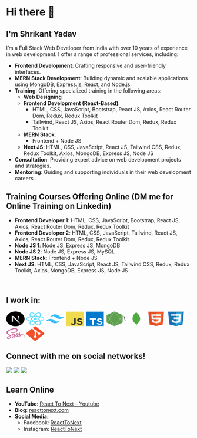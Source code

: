 # Hi there 👋

## I'm Shrikant Yadav

I’m a Full Stack Web Developer from India with over 10 years of experience in web development. I offer a range of professional services, including:

- **Frontend Development**: Crafting responsive and user-friendly interfaces.
- **MERN Stack Development**: Building dynamic and scalable applications using MongoDB, Express.js, React, and Node.js.
- **Training**: Offering specialized training in the following areas:
  - **Web Designing**
  - **Frontend Development (React-Based)**: 
    - HTML, CSS, JavaScript, Bootstrap, React JS, Axios, React Router Dom, Redux, Redux Toolkit
    - Tailwind, React JS, Axios, React Router Dom, Redux, Redux Toolkit
  - **MERN Stack**: 
    - Frontend + Node JS
  - **Next JS**: HTML, CSS, JavaScript, React JS, Tailwind CSS, Redux, Redux Toolkit, Axios, MongoDB, Express JS, Node JS
- **Consultation**: Providing expert advice on web development projects and strategies.
- **Mentoring**: Guiding and supporting individuals in their web development careers.

## Training Courses Offering Online (DM me for Online Training on Linkedin)

- **Frontend Developer 1**: HTML, CSS, JavaScript, Bootstrap, React JS, Axios, React Router Dom, Redux, Redux Toolkit
- **Frontend Developer 2**: HTML, CSS, JavaScript, Tailwind, React JS, Axios, React Router Dom, Redux, Redux Toolkit
- **Node JS 1**: Node JS, Express JS, MongoDB
- **Node JS 2**: Node JS, Express JS, MySQL
- **MERN Stack**: Frontend + Node JS
- **Next JS**: HTML, CSS, JavaScript, React JS, Tailwind CSS, Redux, Redux Toolkit, Axios, MongoDB, Express JS, Node JS
 
<div style="display: inline_block"><br>
  <h2>I work in:</h2>
  <img align="center" alt="Next JS" height="40" width="50"
    src="https://raw.githubusercontent.com/devicons/devicon/master/icons/nextjs/nextjs-original.svg">
  <img align="center" alt="React" height="40" width="50"
    src="https://raw.githubusercontent.com/devicons/devicon/master/icons/react/react-original.svg">
  <img align="center" alt="Tailwind CSS" height="40" width="50"
    src="https://raw.githubusercontent.com/devicons/devicon/master/icons/tailwindcss/tailwindcss-original.svg">
  <img align="center" alt="JavaScript" height="40" width="50"
    src="https://raw.githubusercontent.com/devicons/devicon/master/icons/javascript/javascript-original.svg">
  <img align="center" alt="Typescript" height="40" width="50"
    src="https://raw.githubusercontent.com/devicons/devicon/master/icons/typescript/typescript-plain.svg">
  <img align="center" alt="Nodejs" height="40" width="50"
    src="https://raw.githubusercontent.com/devicons/devicon/master/icons/nodejs/nodejs-plain.svg">\
  <img align="center" alt="Mongodb" height="40" width="50"
    src="https://raw.githubusercontent.com/devicons/devicon/master/icons/mongodb/mongodb-plain.svg">
  <img align="center" alt="HTML 5" height="40" width="50"
    src="https://raw.githubusercontent.com/devicons/devicon/master/icons/html5/html5-original.svg">
  <img align="center" alt="CSS 3" height="40" width="50"
    src="https://raw.githubusercontent.com/devicons/devicon/master/icons/css3/css3-original.svg">
  <img align="center" alt="Sass/Scss" height="40" width="50"
    src="https://raw.githubusercontent.com/devicons/devicon/master/icons/sass/sass-original.svg">
  <img align="center" alt="Git" height="40" width="50"
    src="https://raw.githubusercontent.com/devicons/devicon/master/icons/git/git-original.svg">
</div>

<h2>Connect with me on social networks!</h2>
<div>
  <a target="_blank" href="https://www.linkedin.com/in/shrikantdev/"><img
  src="https://img.shields.io/badge/LinkedIn-0077B5?style=for-the-badge&logo=linkedin&logoColor=white" /><a />
  <a target="_blank" href="https://www.instagram.com/shrikant99070/"><img
  src="https://img.shields.io/badge/Instagram-E4405F?style=for-the-badge&logo=instagram&logoColor=white" /><a />
  <a target="_blank" href="mailto:shrikant9907@gmail.com"><img
  src="https://img.shields.io/badge/Gmail-D14836?style=for-the-badge&logo=gmail&logoColor=white" /><a />
</div>

## Learn Online

- **YouTube**: [React To Next - Youtube](https://youtube.com/@reacttonext)
- **Blog**: [reacttonext.com](http://reacttonext.com)
- **Social Media**: 
  - Facebook: [ReactToNext](http://facebook.com/ReactToNext)
  - Instagram: [ReactToNext](http://instagram.com/ReactToNext)
